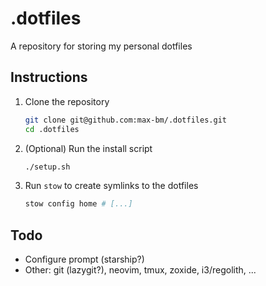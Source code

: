# .dotfiles

A repository for storing my personal dotfiles

## Instructions

1. Clone the repository

    ```bash
    git clone git@github.com:max-bm/.dotfiles.git
    cd .dotfiles
    ```

1. (Optional) Run the install script

    ```bash
    ./setup.sh
    ```

1. Run `stow` to create symlinks to the dotfiles

    ```bash
    stow config home # [...]
    ```

## Todo

- Configure prompt (starship?)
- Other: git (lazygit?), neovim, tmux, zoxide, i3/regolith, ...
